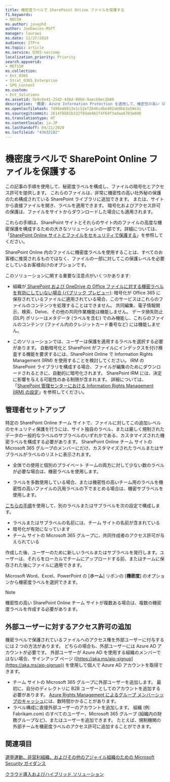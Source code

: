 ```yaml
---
title: 機密度ラベルで SharePoint Online ファイルを保護する
f1.keywords:
- NOCSH
ms.author: josephd
author: JoeDavies-MSFT
manager: laurawi
ms.date: 11/27/2019
audience: ITPro
ms.topic: article
ms.service: O365-seccomp
localization_priority: Priority
search.appverid:
- MET150
ms.collection:
- Ent_O365
- Strat_O365_Enterprise
- SPO_Content
ms.custom:
- Ent_Solutions
ms.assetid: 5b9c8e41-25d2-436d-89bb-9aecb9ec2b80
description: '概要: Azure Information Protection を適用して、機密性の高い SharePoint Online チーム サイト内のファイルを保護します。'
ms.openlocfilehash: 7d98ed6813e1c52ef2646cdbe402ab0bb3a50e3c
ms.sourcegitcommit: 2614f8b81b332f8dab461f4f64f3adaa6703e0d6
ms.translationtype: HT
ms.contentlocale: ja-JP
ms.lasthandoff: 04/21/2020
ms.locfileid: "43632182"
---
```

# <a name="protect-sharepoint-online-files-with-a-sensitivity-label"></a>機密度ラベルで SharePoint Online ファイルを保護する

この記事の手順を使用して、秘密度ラベルを構成し、ファイルの暗号化とアクセス許可を提供します。 これらのファイルは、非常に機密性の高い社外秘の保護のため構成されている SharePoint ライブラリに追加できます。 または、サイトから直接ファイルを開き、ラベルを適用できます。 暗号化およびアクセス許可の保護は、ファイルをサイトからダウンロードした場合にも適用されます。 

これらの手順は、SharePoint サイトとそれらのサイト内のファイルの高度な機密保護を構成するための大きなソリューションの一部です。詳細については、「[SharePoint Online サイトとファイルをセキュリティで保護する](../security/office-365-security/secure-sharepoint-online-sites-and-files.md)」を参照してください。 

SharePoint Online 内のファイルに機密度ラベルを使用することは、すべてのお客様に推奨されるものではなく、ファイルの一部に対してこの保護レベルを必要としているお客様向けのオプションです。

このソリューションに関する重要な注意点がいくつかあります:
- 組織が[ SharePoint および OneDrive の Office ファイルに対する機密ラベルを有効にしていない場合 (パブリック プレビュー)](/microsoft-365/compliance/sensitivity-labels-sharepoint-onedrive-files): 暗号化が Office 365 に保存されているファイルに適用されている場合、このサービスはこれらのファイルのコンテンツを処理することはできません。 共同編集、電子情報開示、検索、Delve、その他の共同作業機能は機能しません。 データ損失防止 (DLP) ポリシーはメタデータ (ラベルを含む) でのみ機能し、これらのファイルのコンテンツ (ファイル内のクレジットカード番号など) には機能しません。

- このソリューションでは、ユーザーは保護を適用するラベルを選択する必要があります。 自動暗号化と SharePoint がファイルにインデックスを付け検査する機能を要求するには、SharePoint Online で Information Rights Management (IRM) を使用することを検討してください。 IRM の SharePoint ライブラリを構成する場合、ファイルが編集のためにダウンロードされるときに、自動的に暗号化されます。  SharePoint IRM には、決定に影響を与える可能性のある制限が含まれます。 詳細については、「[SharePoint 管理センターにおける Information Rights Management (IRM) の設定](https://support.office.com/article/Set-up-Information-Rights-Management-IRM-in-SharePoint-admin-center-239CE6EB-4E81-42DB-BF86-A01362FED65C)」を参照してください。

## <a name="admin-setup"></a>管理者セットアップ

特定の SharePoint Online チーム サイトで、ファイルに対してこの追加レベルのセキュリティ保護を行うには、サイト独自のラベル、または厳しく規制されたデータの一般的なラベルのサブラベルのいずれかである、カスタマイズされた機密ラベルを構成する必要があります。 SharePoint Online チーム サイトの Microsoft 365 グループのメンバーにだけ、カスタマイズされたラベルまたはサブラベルがラベルのリストに表示されます。

- 全体での使用と個別のプライベート チームの両方に対して少ない数のラベルが必要な場合は、機密ラベルを使用します。

- ラベルを多数使用している場合、または機密性の高いチーム用のラベルを機密性の高いファイルの汎用ラベルの下でまとめる場合は、機密サブラベルを使用します。

[こちらの手順](encryption-sensitivity-labels.md)を使用して、別のラベルまたはサブラベルを次の設定で構成します。

- ラベルまたはサブラベルの名前には、チーム サイトの名前が含まれている
- 暗号化が有効になっています
- チーム サイトの Microsoft 365 グループに、共同作成者のアクセス許可が与えられている

作成した後、ユーザーのために新しいラベルまたはサブラベルを発行します。ユーザーは、それらをローカルでチームにアップロードする前、またはチームに保存された後にファイルに適用できます。
 
Microsoft Word、Excel、PowerPoint の [**ホーム**] リボンの [**機密度**] のオプションから機密度ラベルを選択できます。
  
> [!NOTE]
> 機密性の高い SharePoint Online チーム サイトが複数ある場合は、複数の機密度ラベルを作成する必要があります。 
  
## <a name="adding-permissions-for-external-users"></a>外部ユーザーに対するアクセス許可の追加
機密ラベルで保護されているファイルへのアクセス権を外部ユーザーに付与するには 2 つの方法があります。 どちらの場合も、外部ユーザーには Azure AD アカウントが必要です。 外部ユーザーが Azure AD を使用する組織のメンバーではない場合、サインアップ ページ ([https://aka.ms/aip-signup](https://aka.ms/aip-signup)) を使用して個人で Azure AD アカウントを取得できます。

 - チーム サイトの Microsoft 365 グループに外部ユーザーを追加します。 最初に、自分のディレクトリに B2B ユーザーとしてのアカウントを追加する必要があります。 [Azure Rights Management によるグループ メンバーシップのキャッシュ](https://docs.microsoft.com/azure/information-protection/plan-design/prepare#group-membership-caching-by-azure-information-protection)には、数時間かかることがあります。  
 - ラベル構成に直接外部ユーザーのアカウントを追加します。 組織 (例: Fabrikam.com) のすべてのユーザー、Microsoft 365 グループ (組織内の財務グループなど)、またはユーザーを追加できます。 たとえば、規制機関の外部チームを機密度ラベルのアクセス許可に追加することができます。

## <a name="see-also"></a>関連項目

[選挙運動、非営利組織、およびその他のアジャイル組織のための Microsoft Security ガイダンス](/security/office-365-security/microsoft-security-guidance-for-political-campaigns-nonprofits-and-other-agile-o.md)
  
[クラウド導入およびハイブリッド ソリューション](https://docs.microsoft.com/office365/enterprise/cloud-adoption-and-hybrid-solutions)
